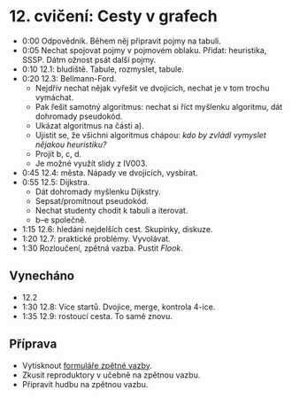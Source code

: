 # 12. cvičení: Cesty v grafech

* 0:00 Odpovědník. Během něj připravit pojmy na tabuli.
* 0:05 Nechat spojovat pojmy v pojmovém oblaku. Přidat: heuristika, SSSP.
       Dátm ožnost psát další pojmy.
* 0:10 12.1: bludiště. Tabule, rozmyslet, tabule.
* 0:20 12.3: Bellmann-Ford.
    - Nejdřív nechat nějak vyřešit ve dvojicích, nechat je v tom trochu vymáchat.
    - Pak řešit samotný algoritmus: nechat si říct myšlenku algoritmu, dát
      dohromady pseudokód.
    - Ukázat algoritmus na části a).
    - Ujistit se, že všichni algoritmus chápou: *kdo by zvládl vymyslet nějakou
      heuristiku?*
    - Projít b, c, d.
    - Je možné využít slidy z IV003.
* 0:45 12.4: města. Nápady ve dvojicích, vysbírat.
* 0:55 12.5: Dijkstra.
    - Dát dohromady myšlenku Dijkstry.
    - Sepsat/promítnout pseudokód.
    - Nechat studenty chodit k tabuli a iterovat.
    - b–e společně.
* 1:15 12.6: hledání nejdelších cest. Skupinky, diskuze.
* 1:20 12.7: praktické problémy. Vyvolávat.
* 1:30 Rozloučení, zpětná vazba. Pustit *Flook*.

## Vynecháno

* 12.2
* 1:30 12.8: Více startů. Dvojice, merge, kontrola 4-ice.
* 1:35 12.9: rostoucí cesta. To samé znovu.

## Příprava

 * Vytisknout [formuláře zpětné vazby](../aktivity/cv13/feedback).
 * Zkusit reproduktory v učebně na zpětnou vazbu.
 * Připravit hudbu na zpětnou vazbu.
